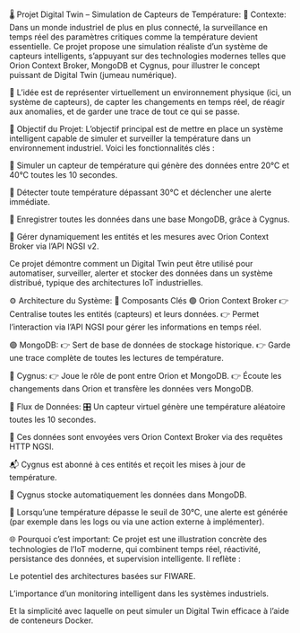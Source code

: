 🌡️ Projet Digital Twin – Simulation de Capteurs de Température:
🚀 Contexte:
Dans un monde industriel de plus en plus connecté, la surveillance en temps réel des paramètres critiques comme la température devient essentielle. Ce projet propose une simulation réaliste d’un système de capteurs intelligents, s’appuyant sur des technologies modernes telles que Orion Context Broker, MongoDB et Cygnus, pour illustrer le concept puissant de Digital Twin (jumeau numérique).

🧠 L’idée est de représenter virtuellement un environnement physique (ici, un système de capteurs), de capter les changements en temps réel, de réagir aux anomalies, et de garder une trace de tout ce qui se passe.

🎯 Objectif du Projet:
L’objectif principal est de mettre en place un système intelligent capable de simuler et surveiller la température dans un environnement industriel. Voici les fonctionnalités clés :

🔁 Simuler un capteur de température qui génère des données entre 20°C et 40°C toutes les 10 secondes.

🚨 Détecter toute température dépassant 30°C et déclencher une alerte immédiate.

🧾 Enregistrer toutes les données dans une base MongoDB, grâce à Cygnus.

🧠 Gérer dynamiquement les entités et les mesures avec Orion Context Broker via l’API NGSI v2.

Ce projet démontre comment un Digital Twin peut être utilisé pour automatiser, surveiller, alerter et stocker des données dans un système distribué, typique des architectures IoT industrielles.

⚙️ Architecture du Système:
🧩 Composants Clés
🟢 Orion Context Broker
👉 Centralise toutes les entités (capteurs) et leurs données.
👉 Permet l’interaction via l’API NGSI pour gérer les informations en temps réel.

🟣 MongoDB:
👉 Sert de base de données de stockage historique.
👉 Garde une trace complète de toutes les lectures de température.

🔵 Cygnus:
👉 Joue le rôle de pont entre Orion et MongoDB.
👉 Écoute les changements dans Orion et transfère les données vers MongoDB.

🔄 Flux de Données:
🎛️ Un capteur virtuel génère une température aléatoire toutes les 10 secondes.

📡 Ces données sont envoyées vers Orion Context Broker via des requêtes HTTP NGSI.

📬 Cygnus est abonné à ces entités et reçoit les mises à jour de température.

💾 Cygnus stocke automatiquement les données dans MongoDB.

🚨 Lorsqu’une température dépasse le seuil de 30°C, une alerte est générée (par exemple dans les logs ou via une action externe à implémenter).

🌐 Pourquoi c’est important:
Ce projet est une illustration concrète des technologies de l’IoT moderne, qui combinent temps réel, réactivité, persistance des données, et supervision intelligente. Il reflète :

Le potentiel des architectures basées sur FIWARE.

L’importance d’un monitoring intelligent dans les systèmes industriels.

Et la simplicité avec laquelle on peut simuler un Digital Twin efficace à l’aide de conteneurs Docker.
